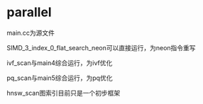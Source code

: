 # parallel
main.cc为源文件

SIMD_3_index_0_flat_search_neon可以直接运行，为neon指令重写

ivf_scan与main4综合运行，为ivf优化

pq_scan与main5综合运行，为pq优化

hnsw_scan图索引目前只是一个初步框架
